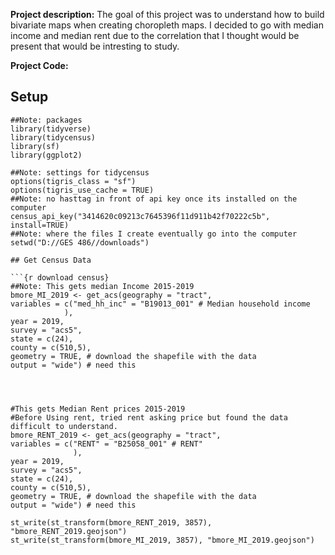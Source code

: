 **Project description:** The goal of this project was to understand how to build bivariate maps when creating choropleth maps. 
I decided to go with median income and median rent due to the correlation that I thought would be present that would be intresting to study. 



**Project Code:**
## Setup

```{r setup}
##Note: packages
library(tidyverse)
library(tidycensus)
library(sf)
library(ggplot2)

##Note: settings for tidycensus
options(tigris_class = "sf")
options(tigris_use_cache = TRUE)
##Note: no hasttag in front of api key once its installed on the computer
census_api_key("3414620c09213c7645396f11d911b42f70222c5b", install=TRUE)
##Note: where the files I create eventually go into the computer
setwd("D://GES 486//downloads")

## Get Census Data

```{r download census}
##Note: This gets median Income 2015-2019
bmore_MI_2019 <- get_acs(geography = "tract",
variables = c("med_hh_inc" = "B19013_001" # Median household income
            ),
year = 2019,
survey = "acs5",
state = c(24), 
county = c(510,5), 
geometry = TRUE, # download the shapefile with the data
output = "wide") # need this




#This gets Median Rent prices 2015-2019
#Before Using rent, tried rent asking price but found the data difficult to understand. 
bmore_RENT_2019 <- get_acs(geography = "tract",
variables = c("RENT" = "B25058_001" # RENT"
              ),
year = 2019,
survey = "acs5",
state = c(24), 
county = c(510,5), 
geometry = TRUE, # download the shapefile with the data
output = "wide") # need this

st_write(st_transform(bmore_RENT_2019, 3857), "bmore_RENT_2019.geojson")
st_write(st_transform(bmore_MI_2019, 3857), "bmore_MI_2019.geojson")

                         
